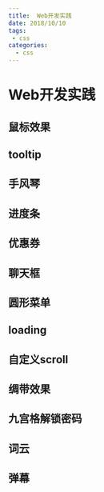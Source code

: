 ```yaml
--- 
title:  Web开发实践
date: 2018/10/10
tags: 
 - css
categories:
  - css
---
```

# Web开发实践



## 鼠标效果
<Active1/>

<Active2/>

<Active3/>

<Active4/>

<Active5/>

## tooltip

## 手风琴

## 进度条

## 优惠券

## 聊天框

## 圆形菜单

## loading

## 自定义scroll

## 绸带效果

## 九宫格解锁密码

## 词云

## 弹幕
